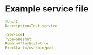 
Example service file
====================

```yaml
[Unit]
Description=Test service

[Service]
Type=oneshot
RemainAfterExit=true
ExecStart=/usr/bin/pwd
```
